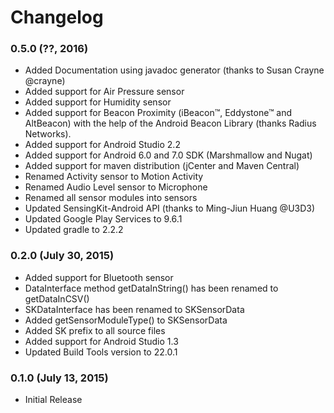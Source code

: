 # Changelog

### 0.5.0 (??, 2016)
- Added Documentation using javadoc generator (thanks to Susan Crayne @crayne)
- Added support for Air Pressure sensor
- Added support for Humidity sensor
- Added support for Beacon Proximity (iBeacon™, Eddystone™ and AltBeacon) with the help of the Android Beacon Library (thanks Radius Networks).
- Added support for Android Studio 2.2
- Added support for Android 6.0 and 7.0 SDK (Marshmallow and Nugat)
- Added support for maven distribution (jCenter and Maven Central)
- Renamed Activity sensor to Motion Activity
- Renamed Audio Level sensor to Microphone
- Renamed all sensor modules into sensors
- Updated SensingKit-Android API (thanks to Ming-Jiun Huang @U3D3)
- Updated Google Play Services to 9.6.1
- Updated gradle to 2.2.2

### 0.2.0 (July 30, 2015)
- Added support for Bluetooth sensor
- DataInterface method getDataInString() has been renamed to getDataInCSV()
- SKDataInterface has been renamed to SKSensorData
- Added getSensorModuleType() to SKSensorData
- Added SK prefix to all source files
- Added support for Android Studio 1.3
- Updated Build Tools version to 22.0.1

### 0.1.0 (July 13, 2015)
- Initial Release